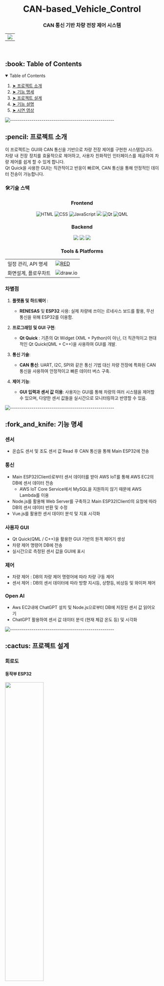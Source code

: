 <h1 align="center"> CAN-based_Vehicle_Control </h1>
<h3 align="center"> CAN 통신 기반 차량 전장 제어 시스템  </h3>  

<table align="center">
  <tr>
    <td align="center">
      <img src="https://github.com/user-attachments/assets/9db990e8-c362-4cd5-b59d-04d7e84ec998">
      </a>
    </td>
  </tr>
</table>

<br>

<!-- TABLE OF CONTENTS -->
<h2 id="table-of-contents"> :book: Table of Contents</h2>

<details open="open">
  <summary>Table of Contents</summary>
  <ol>
    <li><a href="#about-the-project"> ➤ 프로젝트 소개</a></li>
    <li><a href="#prerequisites"> ➤ 기능 명세</a></li>
    <li><a href="#folder-structure"> ➤ 프로젝트 설계</a></li>
    <li><a href="#dataset"> ➤ 기능 설명</a></li>
    <li><a href="#roadmap"> ➤ 시연 영상</a></li>
  </ol>
</details>

![-----------------------------------------------------](https://raw.githubusercontent.com/andreasbm/readme/master/assets/lines/rainbow.png)

<!-- ABOUT THE PROJECT -->
<h2 id="about-the-project"> :pencil: 프로젝트 소개</h2>

<p align="justify"> 
이 프로젝트는 GUI와 CAN 통신을 기반으로 차량 전장 제어를 구현한 시스템입니다. <br>
차량 내 전장 장치를 효율적으로 제어하고, 사용자 친화적인 인터페이스를 제공하여 차량 제어를 쉽게 할 수 있게 합니다. 
  <br>Qt Quick을 사용한 GUI는 직관적이고 반응이 빠르며, CAN 통신을 통해 안정적인 데이터 전송이 가능합니다.
</p>

### 🛠️기술 스택
### <p align="center">Frontend</p>
<p align="center">
  <img alt="HTML" src="https://img.shields.io/badge/HTML-E34F26.svg?&style=for-the-badge&logo=HTML5&logoColor=white"/>
  <img alt="CSS" src="https://img.shields.io/badge/CSS-1572B6.svg?&style=for-the-badge&logo=CSS3&logoColor=white"/>
  <img alt="JavaScript" src="https://img.shields.io/badge/JAVASCRIPT-F7DF1E.svg?&style=for-the-badge&logo=JavaScript&logoColor=white"/>
  <img src="https://img.shields.io/badge/Vue.js-4FC08D?style=for-the-badge&logo=Vue.js&logoColor=white">
  <img alt="Qt" src="https://img.shields.io/badge/Qt-41CD52.svg?&style=for-the-badge&logo=Qt&logoColor=white"/>
  <img alt="QML" src="https://img.shields.io/badge/QML-41CD52.svg?&style=for-the-badge&logo=QML&logoColor=white"/>
</p>

### <p align="center">Backend</p>
<p align="center">
  <img src="https://img.shields.io/badge/Node.js-5FA04E?style=for-the-badge&logo=Node.js&logoColor=white">
  <img src="https://img.shields.io/badge/MySQL-4479A1?style=for-the-badge&logo=MySQL&logoColor=white">
  <img src="https://img.shields.io/badge/C++-512BD4?style=for-the-badge&logo=Cplusplus&logoColor=white">
</p>

### <p align="center">Tools & Platforms </p>
<p align="center">
  <table align="center">
    <tr>
      <td>일정 관리, API 명세</td>
      <td>
        <a href="https://www.notion.so/seongmin-97/e67329f2603a470d9284ea3d0414cf56?v=889f29601fef496eab323786878d81c7&pvs=4">
        <img alt="RED" src ="https://img.shields.io/badge/Notion-000000.svg?&style=for-the-badge&logo=Notion&logoColor=white"/>
        </a>
      </td>
    </tr>
    <tr>
      <td>화면설계, 플로우차트</td>
      <td><img alt="draw.io" src ="https://img.shields.io/badge/Draw.io-F08705.svg?&style=for-the-badge&logo=diagramsdotnet&logoColor=white"/></td>
    </tr>
    <tr>
  </table>
</p>




### 차별점
<ol><li><p><strong>플랫폼 및 하드웨어 </strong>:</p><ul><li><strong>RENESAS</strong> 및 <strong>ESP32</strong> 사용: 실제 차량에 쓰이는 르네사스 보드를 활용, 무선 통신을 위해 ESP32를 이용함.</li></ul></li><li><p><strong>프로그래밍 및 GUI 구현</strong>:</p><ul><li><strong>Qt Quick </strong>: 기존의 Qt Widget (XML + Python)이 아닌, 더 직관적이고 현대적인 Qt Quick(QML + C++)을 사용하여 GUI를 개발.</li></ul></li><li><p><strong>통신 기술</strong>:</p><ul><li><strong>CAN 통신</strong>: UART, I2C, SPI와 같은 통신 기법 대신 차량 전장에 특화된 CAN 통신을 사용하여 안정적이고 빠른 데이터 버스 구축.</li></ul></li><li><p><strong>제어 기능</strong>:</p><ul><li><strong>GUI 입력과 센서 값 이용</strong>: 사용자는 GUI를 통해 차량의 여러 시스템을 제어할 수 있으며, 다양한 센서 값들을 실시간으로 모니터링하고 반영할 수 있음.</li></ul></li></ol>


![-----------------------------------------------------](https://raw.githubusercontent.com/andreasbm/readme/master/assets/lines/rainbow.png)

<!-- PREREQUISITES -->
<h2 id="prerequisites"> :fork_and_knife: 기능 명세</h2>


### 센서
* 온습도 센서 및 조도 센서 값 Read 후 CAN 통신을 통해 Main ESP32에 전송

### 통신
* Main ESP32(Client)로부터 센서 데이터를 받아 AWS IoT를 통해 AWS EC2의 DB에 센서 데이터 전송
  * AWS IoT Core Service에서 MySQL을 지원하지 않기 때문에 AWS Lambda를 이용
* Node.js를 활용해 Web Server를 구축하고 Main ESP32(Client)의 요청에 따라 DB의 센서 데이터 반환 및 수정
* Vue.js를 활용한 센서 데이터 분석 및 지표 시각화

### 사용자 GUI
* Qt Quick(QML / C++)을 활용한 GUI 기반의 원격 제어기 생성
* 차량 제어 명령어 DB에 전송
* 실시간으로 측정된 센서 값을 GUI에 표시

### 제어
* 차량 제어 : DB의 차량 제어 명령어에 따라 차량 구동 제어
* 센서 제어 : DB의 센서 데이터에 따라 방향 지시등, 상향등, 비상등 및 와이퍼 제어

### Open AI
* Aws EC2내에 ChatGPT 설치 및 Node.js으로부터 DB에 저장된 센서 값 읽어오기
* ChatGPT 활용하여 센서 값 데이터 분석 (현재 체감 온도 등) 및 시각화

![-----------------------------------------------------](https://raw.githubusercontent.com/andreasbm/readme/master/assets/lines/rainbow.png)

<!-- :paw_prints:-->
<!-- 프로젝트 설계 -->
<h2 id="folder-structure"> :cactus: 프로젝트 설계</h2>

### 회로도
<p align="center">

#### 동작부 ESP32
  
<img width="50%" height="50%" src="https://github.com/user-attachments/assets/4d10cbd1-f72f-41c6-9b82-ac60e12db14d">
  
  #### 메인부 ESP32
  <img width="50%" height="50%" src="https://github.com/user-attachments/assets/c1196189-bf96-4acc-a516-51a1f08255cf">
  
  #### 센서부 ESP32
  
  <img width="50%" height="50%" src="https://github.com/user-attachments/assets/8e7639d0-415d-4703-a1a3-73ac81e41284">

  #### Renesas FPB-RA6E1
  <img width="50%" height="50%" src="https://github.com/user-attachments/assets/22c1059c-0aae-4b26-aec8-ecfc80897940">
</p>

---

### 차량 프레임
<p align="center">
<img width="50%" height="50%" src="https://github.com/user-attachments/assets/ff890672-eea5-467c-82df-370cc64380b7">
</p>

---

### 통신 아키텍처 및 프로토콜 
<p align="center">
<img width="70%" src="https://github.com/user-attachments/assets/bdbf03ee-1c51-4705-90f8-e5901835ab6c">
</p>

---

### 프로토콜 별 사용 이유

#### CAN
* 3개의 ESP32 통신을 효율적으로 구축하기 위해 사용
  * 우선순위 기반의 메시지 전송을 통해 중요한 데이터가 먼저 전송되도록 하여 실시간 성능을 보장
  * 물리적 결함에 강한 네트워크 구조를 가지고 있어, 일부 노드의 장애가 전체 네트워크에 영향을 주지 않음
  * BUS를 기반으로, 각 장치가 고유한 메시지 ID를 사용하여 통신하기 때문에 시스템 확장이 용이함

#### MQTT
- 와이파이 환경을 위한 무선 통신 연결을 위함
    - 서버에 접근하기 위해 인터넷을 활용해야 했기 때문
    - 전송하는 데이터 양이 크지 않아, 가벼운 MQTT 프로토콜 사용

#### HTTP
- EC2 서버의 MySQL에 접근하는 Bridge로써 쉬운 데이터 전달과 저장을 위해 활용
    - `GET`/`PATCH` Method
 
#### SPI/I2C
* 차량의 확실한 제어를 위해 무선 통신보다 비교적 신뢰성이 높은 유선 통신 프로토콜 사용




![-----------------------------------------------------](https://raw.githubusercontent.com/andreasbm/readme/master/assets/lines/rainbow.png)

<!-- 기능 설명 -->
<h2 id="dataset"> :floppy_disk: 기능 설명</h2>

### 센서 값 Read & DB 저장
<p align="center">
<img width="70%" src="https://github.com/user-attachments/assets/02629660-354e-4c77-97f0-591d28a8cb7f"">
</p>

---

### 센서 값에 따른 제어
<p align="center">
  <img src="https://github.com/user-attachments/assets/6d0143f6-1429-4b05-9d69-57a3b154e52e" alt="Image 1" width="29%" height="29%">
  <img src="https://github.com/user-attachments/assets/91c3bbb7-3f74-42b6-8cbd-ac308b9c2077" alt="Image 2" width="45%">
</p>

---

### 사용자 조작에 따른 제어
<p align="center">
  <img src="https://github.com/user-attachments/assets/0e333b12-b13c-41b9-9b04-85916c9ab27e">
  <img src="https://github.com/user-attachments/assets/34aa78c5-6da8-46c2-8ba5-2c67a4108940">
</p>

---
### 측정 데이터 시각화
<p align="center">
  <img src="https://github.com/user-attachments/assets/95e5423f-316b-409c-bc61-19f638a99d3a">
</p>


<!-- ROADMAP -->
<h2 id="roadmap"> :dart: 시연 영상</h2>
<p align="center">
  <a href="https://www.youtube.com/watch?v=5BqMAm8ClnY">
    <img src="http://img.youtube.com/vi/5BqMAm8ClnY/0.jpg" alt="Video Label">
  </a>
</p>


